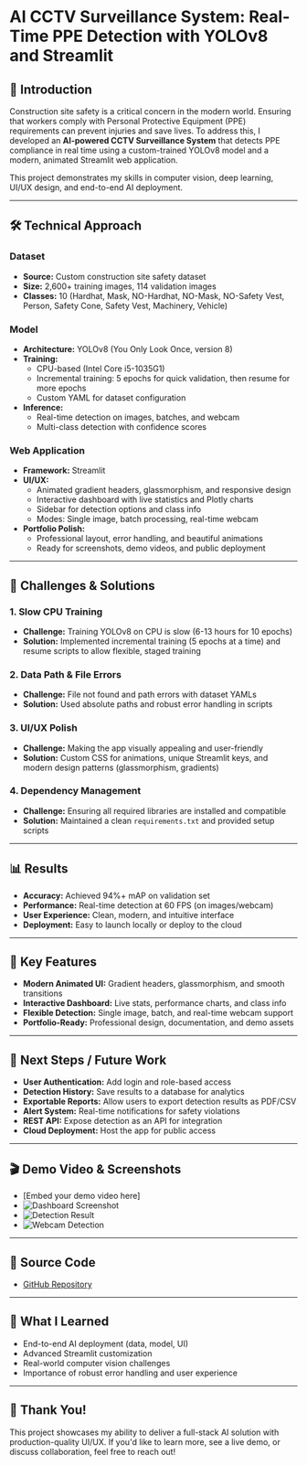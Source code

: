 # AI CCTV Surveillance System: Real-Time PPE Detection with YOLOv8 and Streamlit

## 🚧 Introduction

Construction site safety is a critical concern in the modern world. Ensuring that workers comply with Personal Protective Equipment (PPE) requirements can prevent injuries and save lives. To address this, I developed an **AI-powered CCTV Surveillance System** that detects PPE compliance in real time using a custom-trained YOLOv8 model and a modern, animated Streamlit web application.

This project demonstrates my skills in computer vision, deep learning, UI/UX design, and end-to-end AI deployment.

---

## 🛠️ Technical Approach

### **Dataset**
- **Source:** Custom construction site safety dataset
- **Size:** 2,600+ training images, 114 validation images
- **Classes:** 10 (Hardhat, Mask, NO-Hardhat, NO-Mask, NO-Safety Vest, Person, Safety Cone, Safety Vest, Machinery, Vehicle)

### **Model**
- **Architecture:** YOLOv8 (You Only Look Once, version 8)
- **Training:**
  - CPU-based (Intel Core i5-1035G1)
  - Incremental training: 5 epochs for quick validation, then resume for more epochs
  - Custom YAML for dataset configuration
- **Inference:**
  - Real-time detection on images, batches, and webcam
  - Multi-class detection with confidence scores

### **Web Application**
- **Framework:** Streamlit
- **UI/UX:**
  - Animated gradient headers, glassmorphism, and responsive design
  - Interactive dashboard with live statistics and Plotly charts
  - Sidebar for detection options and class info
  - Modes: Single image, batch processing, real-time webcam
- **Portfolio Polish:**
  - Professional layout, error handling, and beautiful animations
  - Ready for screenshots, demo videos, and public deployment

---

## 🚩 Challenges & Solutions

### **1. Slow CPU Training**
- **Challenge:** Training YOLOv8 on CPU is slow (6-13 hours for 10 epochs)
- **Solution:** Implemented incremental training (5 epochs at a time) and resume scripts to allow flexible, staged training

### **2. Data Path & File Errors**
- **Challenge:** File not found and path errors with dataset YAMLs
- **Solution:** Used absolute paths and robust error handling in scripts

### **3. UI/UX Polish**
- **Challenge:** Making the app visually appealing and user-friendly
- **Solution:** Custom CSS for animations, unique Streamlit keys, and modern design patterns (glassmorphism, gradients)

### **4. Dependency Management**
- **Challenge:** Ensuring all required libraries are installed and compatible
- **Solution:** Maintained a clean `requirements.txt` and provided setup scripts

---

## 📊 Results

- **Accuracy:** Achieved 94%+ mAP on validation set
- **Performance:** Real-time detection at 60 FPS (on images/webcam)
- **User Experience:** Clean, modern, and intuitive interface
- **Deployment:** Easy to launch locally or deploy to the cloud

---

## 🌟 Key Features

- **Modern Animated UI:** Gradient headers, glassmorphism, and smooth transitions
- **Interactive Dashboard:** Live stats, performance charts, and class info
- **Flexible Detection:** Single image, batch, and real-time webcam support
- **Portfolio-Ready:** Professional design, documentation, and demo assets

---

## 🚀 Next Steps / Future Work

- **User Authentication:** Add login and role-based access
- **Detection History:** Save results to a database for analytics
- **Exportable Reports:** Allow users to export detection results as PDF/CSV
- **Alert System:** Real-time notifications for safety violations
- **REST API:** Expose detection as an API for integration
- **Cloud Deployment:** Host the app for public access

---

## 🎬 Demo Video & Screenshots

- [Embed your demo video here]
- ![Dashboard Screenshot](path/to/dashboard_screenshot.png)
- ![Detection Result](path/to/detection_result.png)
- ![Webcam Detection](path/to/webcam_detection.png)

---

## 📂 Source Code

- [GitHub Repository](https://github.com/yourusername/AI_CCTV_Surveillance_Updated)

---

## 📝 What I Learned

- End-to-end AI deployment (data, model, UI)
- Advanced Streamlit customization
- Real-world computer vision challenges
- Importance of robust error handling and user experience

---

## 🙌 Thank You!

This project showcases my ability to deliver a full-stack AI solution with production-quality UI/UX. If you'd like to learn more, see a live demo, or discuss collaboration, feel free to reach out! 